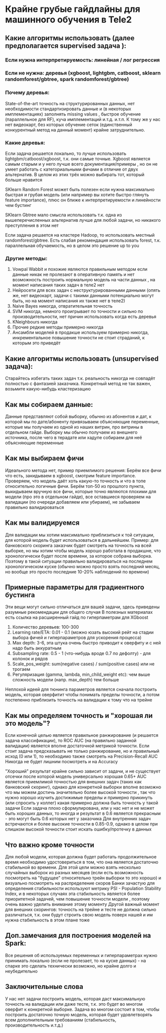 # Крайне грубые гайдлайны для машинного обучения в Tele2

## Какие алгоритмы использовать (далее предполагается supervised задача ):

### Если нужна интерпретируемость: линейная / лог регрессия
### Если не нужна: деревья (xgboost, lightgbm, catboost, sklearn randomforest/gbtree, spark randomforest/gbtree)
### Почему деревья: 
State-of-the-art точность на структурированных данных, нет необходимости стандартизировать данные и (в некоторых имплементациях) заполнять missing values
, быстрое обучение (параллельное для RF), куча имплементаций и.т.д. и.т.п.
К тому же у нас нет видеокарт, без которых обучение сеток (единственный конкурентный метод на данный момент) крайне затруднительно.
### Какие деревья:
Если задача решается локально, то лучше использовать lightgbm/catboost/xgboost, т.к. они самые точные. Xgboost является самым старым и у него лучше всего документация/примеры
, но он не умеет работать с категориальными фичами в отличие от двух альтернатив. В целом из этих трёх можно выбирать тот, который больше нравится

SKlearn Random Forest может быть полезен если нужна максимально быстрая и грубая модель (или например вы хотите быстро глянуть feature importance), плюс он ближе к интерпретируемости и линейности чем бустинг

SKlearn Gbtree мало смысла использовать т.к. одна из вышеперечисленных альтернатив лучше для любой задачи, но никакого преступления в этом нет

Если задача решается на кластере Hadoop, то использовать местный randomforest/gbtree. Есть слабая рекомендация использовать forest, т.к. параллельная обучаемость, но в целом это решение up to you 

### Другие методы: 
1) Vowpal Wabbit и похожие являются правильным методом если данные никак не пролезают в оперативную память и нет возможность построить нормальную модель на части данных
, на момент написания таких задач в теле2 нет
2) Нейросети для всех задач с неструктурированными данными (опять же, нет видеокарт, задачи с такими данными потенциально могут быть, но на момент написания их также нет в теле2)
3) Naive Bayes никогда, отвратительная точность
4) SVM никогда, немного проигрывает по точности и сильно по производительности, нет причин использовать когда есть деревья
5) KNeighbours никогда
6) Прочие редкие методы примерно никогда
7) Ансамбли моделей в продакше используем примерно никогда, инкрементальное повышение точности не стоит страданий, к которым это приведёт

## Какие алгоритмы использовать (unsupervised задача):
Старайтесь избегать таких задач т.к. реальность никогда не совпадёт полностью с фантазией заказчика. Конкретный метод не так важен, возьмите какую-нибудь кластеризацию

## Как мы собираем данные:
Данные представляют собой выборку, обычно из абонентов и дат, к которой мы по дате/абоненту привязываем объясняющие переменные, которые мы получаем из одной из наших витрин, про витрины в отдельном гайде.
Выборку мы обычно получаем из внешнего источника, после чего в терадате или хадупе собираем для неё объясняющие переменные

## Как мы выбираем фичи
Идеального метода нет, пример приемлимого решения:
Берём все фичи что есть, закидываем в xgboost, смотрим feature importance. Проверяем, что модель даёт хоть какую-то точность и что в топе относительно логичные фичи.
Берём топ-50 из прошлого пункта, выкидываем вручную все фичи, которые точно являются плохими для модели (про это в отдельном гайде), все оставшиеся проверяем на валидации (по очереди добавляем или убираем), не забываем правильно валидироваться
## Как мы валидируемся
Для валидации мы хотим максимально приблизиться к той ситуации, для которой модель будет использоваться в дальнейшем.
Пример: для банковского скоринга заказчик будет смотреть на точность на всей выборке, но мы хотим чтобы модель хорошо работала в продакшне, что хронологически будет после времени, за которое собрана выборка.
Поэтому в такой ситуации правильно валидироваться на последнем хронологическом куске (обычно можно просто взять последний месяц, но вообще это просто последние 10-20% наблюдений по времени)

## Примерные параметры для градиентного бустинга
Эти вещи могут сильно отличаться для вашей задачи, здесь приведены разумные рекомендации для общего случая
В полезных материалах есть ссылка на расширенный гайд по гиперпаметрам для XGboost
1) Количество деревьев: 100-300
2) Learning rate/ETA: 0.01 - 0.1 (можно юзать высокий рейт на стадии выбора фичей и гиперпараметров для ускорения процесса)
3) Max depth: 3-6, эта штука очень быстро приводит к оверфиту и с ней надо быть аккуратным
4) Subsampling rate: 0.5 - 1 (что-нибудь вроде 0.7 по дефолту) - для колонок и рядов
5) Scale_pos_weight: sum(negative cases) / sum(positive cases) или не трогаем
6) Регуляризация (gamma, lambda, min_child_weight etc): чем выше сложность модели (напр. max_depth) тем больше

Неплохой идеей для тюнинга параметров является сначала построить модель, которая оверфитит чтобы понимать пределы точности, а потом постепенно приблизить точность на валидации к тому что на трейне

## Как мы определяем точность и "хорошая ли это модель"?
Если конечной целью является правильное ранжирование (и решается задача классификации), то ROC AUC (на правильно заданной валидации) является вполне достаточной метрикой точности.
Если стоит задача предсказывать не только ранжирование, но и правильный исход (0 или 1), то необходимо также смотреть на Precision-Recall AUC
Никогда не будет лишним посмотреть и на Accuracy

"Хороший" результат крайне сильно зависит от задачи, и не существует отсечки после которой модель универсально хорошая
0.65+ AUC является приемлимой точностью для внешних задач (таких как банковский скоринг), однако для конкретной выборки вполне возможно что мы можем достичь значительно более высокой точности
, так что нужно хорошо изучить достижимые пределы и примерно прикинуть (или спросить у коллег) какая примерно должна быть точность у такой задачи
Если задача плохо сформулирована, или у нас нет и не может быть хороших данных, то иногда и результат в 0.6 является прекрасным - это могут быть 0.6 которых нет у заказчика
Для внутренних задач встречаются и более высокие точности в 0.85-0.9, однако в целом при слишком высокой точности стоит искать ошибку/протечку в данных 

## Что важно кроме точности
Для любой модели, которая должна будет работать продолжительное время необходимо удостовериться в том, что она является достаточно стабильной во времени.
Для этой цели можно взять несколько случайных выборок из разных месяцев (если есть возможность посмотреть на "будущее" относительно трейн выборки то это хорошо) и визуально посмотреть на распределение скоров
Банки зачастую для определения стабильности используют метрику PSI - Population Stability Index, и в некоторых случаях эта стабильность является более приоритетной задачей, чем повышение точности модели
, поэтому очень важно уделить внимание этому моменту 
Другой важный момент для внешних скорингов: точность на трейне и тесте не должна сильно различаться, т.к. они будут строить свою модель поверх нашей и им нужна стабильность в этом плане тоже

## Доп.замечания для построения моделей на Spark:
Все решения об используемых переменных и гиперпараметрах нужно принимать локально (если не пролезает, то на куске данных) - на спарке это сделать технически возможно, но крайне долго и неубедительно

## Заключительные слова
У нас нет задачи построить модель, которая даст максимальную точность на валидации или даже тесте, т.к. это будет во многом оверфит к конкретной выборке. 
Задача во многом состоит в том, чтобы построить достаточно точную модель, которая будет удовлетворять всем дополнительным требованиям (стабильность, производительность и.т.д.)



